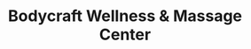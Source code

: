 ---
title: "Bodycraft Wellness & Massage Center"
url: /rockford/bodycraft-wellness-and-massage-center/
shop: massage
---